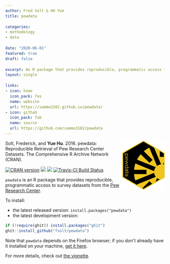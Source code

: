 ```yaml
---
author: Fred Solt & HU Yue
title: pewdata

categories:
- methodology
- data

date: "2020-06-01"
featured: true
draft: false

excerpt: An R package that provides reproducible, programmatic access to survey datasets from the [Pew Research Center](http://www.pewresearch.org).
layout: single

links:
- icon: home
  icon_pack: fas
  name: website
  url: https://sammo3182.github.io/pewdata/
- icon: github
  icon_pack: fab
  name: source
  url: https://github.com/sammo3182/pewdata
---
```


<img src="featured-hex.png" width = "134.435" height = "155.25"  align="right" />

Solt, Frederick, and **Yue Hu**. 2016. pewdata: Reproducible Retrieval of Pew Research Center Datasets. The Comprehensive R Archive Network (CRAN).

[![CRAN version](http://www.r-pkg.org/badges/version/pewdata)](https://cran.r-project.org/package=pewdata) 
![](http://cranlogs.r-pkg.org/badges/grand-total/pewdata) 
![](http://cranlogs.r-pkg.org/badges/pewdata?color=orange)
[![Travis-CI Build Status](https://travis-ci.org/fsolt/pewdata.svg?branch=master)](https://travis-ci.org/fsolt/pewdata)

`pewdata` is an R package that provides reproducible, programmatic access to survey datasets from the [Pew Research Center](http://www.pewresearch.org).

To install:

* the latest released version: `install.packages("pewdata")`
* the latest development version: 

```R
if (!require(ghit)) install.packages("ghit")
ghit::install_github("fsolt/pewdata")
```
Note that `pewdata` depends on the Firefox browser; if you don't already have it installed on your machine, [get it here](https://www.mozilla.org/firefox).

For more details, check out [the vignette](https://cran.r-project.org/web/packages/pewdata/vignettes/pewdata-vignette.html).
